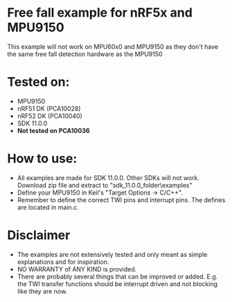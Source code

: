 # Free fall example for nRF5x and MPU9150
This example will not work on MPU60x0 and MPU9150 as they don't have the same free fall detection hardware as the MPU9150

# Tested on:
* MPU9150
* nRF51 DK (PCA10028)
* nRF52 DK (PCA10040)
* SDK 11.0.0
* <b>Not tested on PCA10036</b>

# How to use:
* All examples are made for SDK 11.0.0. Other SDKs will not work. Download zip file and extract to "sdk_11.0.0_folder\examples"
* Define your MPU9150 in Keil's "Target Options -> C/C++".
* Remember to define the correct TWI pins and interrupt pins. The defines are located in main.c.

# Disclaimer
 * The examples are not extensively tested and only meant as simple explanations and for inspiration. 
 * NO WARRANTY of ANY KIND is provided.
 * There are probably several things that can be improved or added. E.g. the TWI transfer functions should be interrupt driven and not blocking like they are now. 

